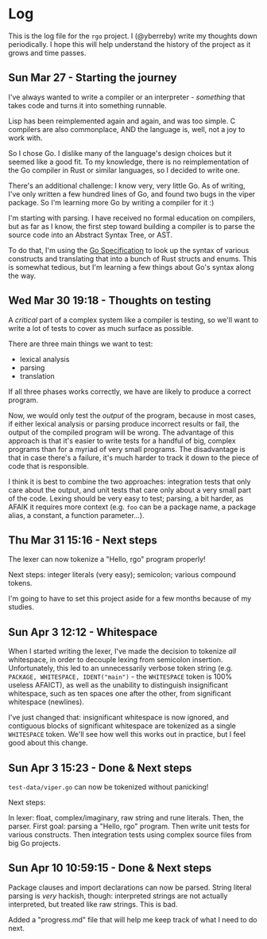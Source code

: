 # Log

This is the log file for the `rgo` project. I (@yberreby) write my thoughts down
periodically. I hope this will help understand the history of the project as it
grows and time passes.

## Sun Mar 27 - Starting the journey

I've always wanted to write a compiler or an interpreter - *something* that
takes code and turns it into something runnable.

Lisp has been reimplemented again and again, and was too simple. C compilers are
also commonplace, AND the language is, well, not a joy to work with.

So I chose Go. I dislike many of the language's design choices but it seemed
like a good fit. To my knowledge, there is no reimplementation of the Go
compiler in Rust or similar languages, so I decided to write one.

There's an additional challenge: I know very, very little Go. As of writing,
I've only written a few hundred lines of Go, and found two bugs in the viper
package. So I'm learning more Go by writing a compiler for it :)

I'm starting with parsing. I have received no formal education on compilers, but
as far as I know, the first step toward building a compiler is to parse the
source code into an Abstract Syntax Tree, or AST.

To do that, I'm using the [Go Specification](https://golang.org/ref/spec) to
look up the syntax of various constructs and translating that into a bunch of
Rust structs and enums. This is somewhat tedious, but I'm learning a few things
about Go's syntax along the way.


## Wed Mar 30 19:18 - Thoughts on testing

A *critical* part of a complex system like a compiler is testing, so we'll want
to write a lot of tests to cover as much surface as possible.

There are three main things we want to test:

- lexical analysis
- parsing
- translation

If all three phases works correctly, we have are likely to produce a correct
program.

Now, we would only test the *output* of the program, because in most cases, if
either lexical analysis or parsing produce incorrect results or fail, the output
of the compiled program will be wrong. The advantage of this approach is that
it's easier to write tests for a handful of big, complex programs than for a
myriad of very small programs. The disadvantage is that in case there's a
failure, it's much harder to track it down to the piece of code that is
responsible.

I think it is best to combine the two approaches: integration tests that only
care about the output, and unit tests that care only about a very small part of
the code. Lexing should be very easy to test; parsing, a bit harder, as AFAIK it
requires more context (e.g. `foo` can be a package name, a package alias, a
constant, a function parameter...).

## Thu Mar 31 15:16 - Next steps

The lexer can now tokenize a "Hello, rgo" program properly!

Next steps: integer literals (very easy); semicolon; various compound tokens.

I'm going to have to set this project aside for a few months because of my
studies.

## Sun Apr 3 12:12 - Whitespace

When I started writing the lexer, I've made the decision to tokenize *all*
whitespace, in order to decouple lexing from semicolon insertion. Unfortunately,
this led to an unnecessarily verbose token string (e.g. `PACKAGE, WHITESPACE,
IDENT("main")` - the `WHITESPACE` token is 100% useless AFAICT), as well as the
unability to distinguish insignificant whitespace, such as ten spaces one after
the other, from significant whitespace (newlines).

I've just changed that: insignificant whitespace is now ignored, and contiguous
blocks of significant whitespace are tokenized as a single `WHITESPACE` token.
We'll see how well this works out in practice, but I feel good about this
change.

## Sun Apr 3 15:23 - Done & Next steps

`test-data/viper.go` can now be tokenized without panicking!

Next steps: 

In lexer: float, complex/imaginary, raw string and rune literals.
Then, the parser. First goal: parsing a "Hello, rgo" program.
Then write unit tests for various constructs.
Then integration tests using complex source files from big Go projects.

## Sun Apr 10 10:59:15 - Done & Next steps

Package clauses and import declarations can now be parsed. String literal
parsing is _very_ hackish, though: interpreted strings are not actually
interpreted, but treated like raw strings. This is bad.

Added a "progress.md" file that will help me keep track of what I need to do
next.
